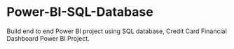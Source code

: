 # Power-BI-SQL-Database
Build end to end Power BI project using SQL database, Credit Card Financial Dashboard Power BI Project.
